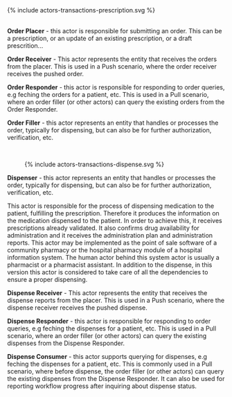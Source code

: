 
<div>{% include actors-transactions-prescription.svg %}</div>
<br clear="all"/>




**Order Placer** - this actor is responsible for submitting an order. This can be a prescription, or an update of an existing prescription, or a draft prescrition...

**Order Receiver** - This actor represents the entity that receives the orders from the placer. This is used in a Push scenario, where the order receiver receives the pushed order.

**Order Responder** - this actor is responsible for responding to order queries, e.g feching the orders for a patient, etc.
This is used in a Pull scenario, where an order filler (or other actors) can query the existing orders from the Order Responder.

**Order Filler** - this actor represents an entity that handles or processes the order, typically for dispensing, but can also be for further authorization, verification, etc.




<div></div>
<br clear="all"/>


<figure>
  {% include actors-transactions-dispense.svg %}
  <!-- <figcaption>Actors and Transactions - Dispense</figcaption> -->
</figure>

 

**Dispenser** - this actor represents an entity that handles or processes the order, typically for dispensing, but can also be for further authorization, verification, etc.

This actor is responsible for the process of dispensing medication to the patient, fulfilling the prescription. Therefore it produces the information on the medication dispensed to the patient. In order to achieve this, it receives prescriptions already validated. It also confirms drug availability for administration and it receives the administration plan and administration reports. This actor may be implemented as the point of sale software of a community pharmacy or the hospital pharmacy module of a hospital information system. The human actor behind this system actor is usually a pharmacist or a pharmacist assistant. In addition to the dispense, in this version this actor is considered to take care of all the dependencies to ensure a proper dispensing.



**Dispense Receiver** - This actor represents the entity that receives the dispense reports from the placer. This is used in a Push scenario, where the dispense receiver receives the pushed dispense.

**Dispense Responder** - this actor is responsible for responding to order queries, e.g feching the dispenses for a patient, etc.
This is used in a Pull scenario, where an order filler (or other actors) can query the existing dispenses from the Dispense Responder.


**Dispense Consumer** - this actor supports querying for dispenses, e.g feching the dispenses for a patient, etc.
This is commonly used in a Pull scenario, where before dispense, the order filler (or other actors) can query the existing dispenses from the Dispense Responder. It can also be used for reporting workflow progress after inquiring about dispense status.

